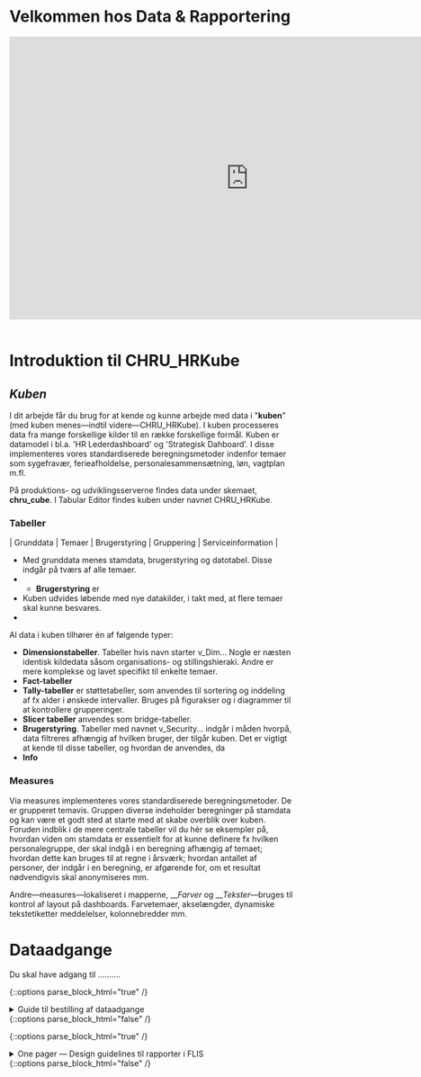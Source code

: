 # Velkommen hos Data & Rapportering

<!-- Embed iFrame. PowerPoint: "lntroduktion og onboarding 2022" s.18-21   
&wdStart=1 - this parameter sets the starting page number of the embedded document
&wdEnd=10 - this parameter sets the ending page number of the embedded document
-->
<center>
<iframe src="https://regionh-my.sharepoint.com/personal/stefan_sajin-henningsen_regionh_dk/_layouts/15/Doc.aspx?sourcedoc={9eae6cfa-732f-48a1-81f3-246e3b6a2e86}&amp;action=embedview&amp;wdAr=1.7777777&showNavigation=FALSE&wdStart=18&wdEnd=21" width="850" height="503" frameborder="0" seamless="TRUE" start="18" end="21"></iframe>
</center>
<br>



# Introduktion til CHRU_HRKube

## ***Kuben***
I dit arbejde får du brug for at kende og kunne arbejde med data i "**kuben**" (med kuben menes—indtil videre—CHRU_HRKube). 
I kuben processeres data fra mange forskellige kilder til en række forskellige formål. Kuben er datamodel i bl.a. 'HR Lederdashboard' og 'Strategisk Dahboard'. I disse implementeres vores standardiserede beregningsmetoder indenfor temaer som sygefravær, ferieafholdelse, personalesammensætning, løn, vagtplan m.fl.

På produktions- og udviklingsserverne findes data under skemaet, **chru_cube**. I Tabular Editor findes kuben under navnet CHRU_HRKube.



### Tabeller

|     Grunddata     |       Temaer      |   Brugerstyring   |     Gruppering    | Serviceinformation |

- Med grunddata menes stamdata, brugerstyring og datotabel. Disse indgår på tværs af alle temaer. 
- - **Brugerstyring** er 
- Kuben udvides løbende med nye datakilder, i takt med, at flere temaer skal kunne besvares.
- 

Al data i kuben tilhører én af følgende typer:
- **Dimensionstabeller**. Tabeller hvis navn starter v_Dim... Nogle er næsten identisk kildedata såsom organisations- og stillingshieraki. Andre er mere komplekse og lavet specifikt til enkelte temaer. 
- **Fact-tabeller**
- **Tally-tabeller** er støttetabeller, som anvendes til sortering og inddeling af fx alder i ønskede intervaller. Bruges på figurakser og i diagrammer til at kontrollere grupperinger.
- **Slicer tabeller** anvendes som bridge-tabeller. 
- **Brugerstyring**. Tabeller med navnet v_Security... indgår i måden hvorpå, data filtreres afhængig af hvilken bruger, der tilgår kuben. Det er vigtigt at kende til disse tabeller, og hvordan de anvendes, da 
- **Info**



### Measures
Via measures implementeres vores standardiserede beregningsmetoder. De er grupperet temavis. Gruppen diverse indeholder beregninger på stamdata og kan være et godt sted at starte med at skabe overblik over kuben. Foruden indblik i de mere centrale tabeller vil du hér se eksempler på, hvordan viden om stamdata er essentielt for at kunne definere fx hvilken personalegruppe, der skal indgå i en beregning afhængig af temaet; hvordan dette kan bruges til at regne i årsværk; hvordan antallet af personer, der indgår i en beregning, er afgørende for, om et resultat nødvendigvis skal anonymiseres mm.

Andre—measures—lokaliseret i mapperne, ___Farver_ og ___Tekster_—bruges til kontrol af layout på dashboards. Farvetemaer, akselængder, dynamiske tekstetiketter meddelelser, kolonnebredder mm. 




# Dataadgange
Du skal have adgang til ..........
<!-- Embed iFrame. word-doc: "Guide til bestilling af adgange.docx" på OneDrive-->
{::options parse_block_html="true" /}
<details><summary markdown="span">Guide til bestilling af dataadgange</summary>
<center>
<iframe src="https://regionh-my.sharepoint.com/personal/stefan_sajin-henningsen_regionh_dk/_layouts/15/Doc.aspx?sourcedoc={c652f92d-8025-4f11-9b4c-3e0f0e0dadba}&amp;action=embedview&amp;wdEmbedCode=0&amp;wdPrint=0&wdToolbar=FALSE" width="100%" height="700" frameborder="0" seamless="yes"></iframe>
</center>
<br>
</details>
{::options parse_block_html="false" /}



<!-- Embed iFrame. PowerPoint: "One pager - Design guidelines til rapporter i FLIS" på OneDrive-->
{::options parse_block_html="true" /}
<details><summary markdown="span">One pager — Design guidelines til rapporter i FLIS</summary>
<center>
<iframe src="https://regionh-my.sharepoint.com/personal/stefan_sajin-henningsen_regionh_dk/_layouts/15/Doc.aspx?sourcedoc={89bc13a3-2f00-4dec-a49c-49033d194d1a}&amp;action=embedview&amp;wdAr=1.7777777&showNavigation=FALSE&wdStart=18&wdEnd=21" width="1000" height="590" frameborder="0" seamless="TRUE" start="18" end="21"></iframe>
</center>  
<br>
</details>
{::options parse_block_html="false" /}





